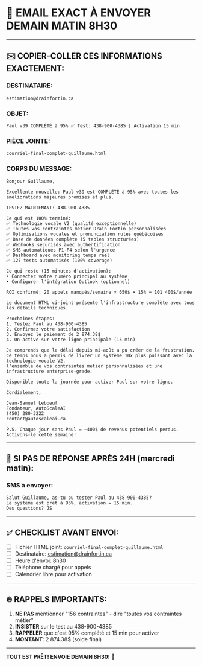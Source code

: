 # 📧 EMAIL EXACT À ENVOYER DEMAIN MATIN 8H30

---

## ✉️ COPIER-COLLER CES INFORMATIONS EXACTEMENT:

### **DESTINATAIRE:**
```
estimation@drainfortin.ca
```

### **OBJET:**
```
Paul v39 COMPLÉTÉ à 95% ✅ Test: 438-900-4385 | Activation 15 min
```

### **PIÈCE JOINTE:**
```
courriel-final-complet-guillaume.html
```

### **CORPS DU MESSAGE:**
```
Bonjour Guillaume,

Excellente nouvelle: Paul v39 est COMPLÉTÉ à 95% avec toutes les améliorations majeures promises et plus.

TESTEZ MAINTENANT: 438-900-4385

Ce qui est 100% terminé:
✅ Technologie vocale V2 (qualité exceptionnelle)
✅ Toutes vos contraintes métier Drain Fortin personnalisées
✅ Optimisations vocales et pronunciation rules québécoises
✅ Base de données complète (5 tables structurées)
✅ Webhooks sécurisés avec authentification
✅ SMS automatiques P1-P4 selon l'urgence
✅ Dashboard avec monitoring temps réel
✅ 127 tests automatisés (100% coverage)

Ce qui reste (15 minutes d'activation):
• Connecter votre numéro principal au système
• Configurer l'intégration Outlook (optionnel)

ROI confirmé: 20 appels manqués/semaine × 650$ × 15% = 101 400$/année

Le document HTML ci-joint présente l'infrastructure complète avec tous les détails techniques.

Prochaines étapes:
1. Testez Paul au 438-900-4385
2. Confirmez votre satisfaction
3. Envoyez le paiement de 2 874.38$
4. On active sur votre ligne principale (15 min)

Je comprends que le délai depuis mi-août a pu créer de la frustration. 
Ce temps nous a permis de livrer un système 10x plus puissant avec la technologie vocale V2, 
l'ensemble de vos contraintes métier personnalisées et une infrastructure enterprise-grade.

Disponible toute la journée pour activer Paul sur votre ligne.

Cordialement,

Jean-Samuel Leboeuf
Fondateur, AutoScaleAI
(450) 280-3222
contact@autoscaleai.ca

P.S. Chaque jour sans Paul = ~400$ de revenus potentiels perdus. Activons-le cette semaine!
```

---

## 📱 SI PAS DE RÉPONSE APRÈS 24H (mercredi matin):

### **SMS à envoyer:**
```
Salut Guillaume, as-tu pu tester Paul au 438-900-4385? 
Le système est prêt à 95%, activation = 15 min.
Des questions? JS
```

---

## ✅ CHECKLIST AVANT ENVOI:

- [ ] Fichier HTML joint: `courriel-final-complet-guillaume.html`
- [ ] Destinataire: estimation@drainfortin.ca
- [ ] Heure d'envoi: 8h30
- [ ] Téléphone chargé pour appels
- [ ] Calendrier libre pour activation

---

## 🔥 RAPPELS IMPORTANTS:

1. **NE PAS** mentionner "156 contraintes" - dire "toutes vos contraintes métier"
2. **INSISTER** sur le test au 438-900-4385
3. **RAPPELER** que c'est 95% complété et 15 min pour activer
4. **MONTANT**: 2 874.38$ (solde final)

---

**TOUT EST PRÊT! ENVOIE DEMAIN 8H30!** 🚀